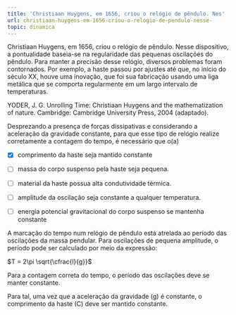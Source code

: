 ```yaml
---
title: 'Christiaan Huygens, em 1656, criou o relógio de pêndulo. Nes'
url: christiaan-huygens-em-1656-criou-o-relogio-de-pendulo-nesse-
topic: dinamica
---
```



Christiaan Huygens, em 1656, criou o relógio de pêndulo. Nesse dispositivo, a pontualidade baseia-se na regularidade das pequenas oscilações do pêndulo. Para manter a precisão desse relógio, diversos problemas foram contornados. Por exemplo, a haste passou por ajustes até que, no início do século XX, houve uma inovação, que foi sua fabricação usando uma liga metálica que se comporta regularmente em um largo intervalo de temperaturas.

YODER, J. G. Unrolling Time: Christiaan Huygens and the mathematization of nature. Cambridge: Cambridge University Press, 2004 (adaptado).

Desprezando a presença de forças dissipativas e considerando a aceleração da gravidade constante, para que esse tipo de relógio realize corretamente a contagem do tempo, é necessário que o(a)



- [x] comprimento da haste seja mantido constante
- [ ] massa do corpo suspenso pela haste seja pequena.
- [ ] material da haste possua alta condutividade térmica.
- [ ] amplitude da oscilação seja constante a qualquer temperatura.
- [ ] energia potencial gravitacional do corpo suspenso se mantenha constante


A marcação do tempo num relógio de pêndulo está atrelada ao período das oscilações da massa pendular. Para oscilações de pequena amplitude, o período pode ser calculado por meio da expressão:

$T = 2\pi \sqrt{\cfrac{l}{g}}$

Para a contagem correta do tempo, o período das oscilações deve se manter constante.

Para tal, uma vez que a aceleração da gravidade (g) é constante, o comprimento da haste (C) deve ser mantido constante.
